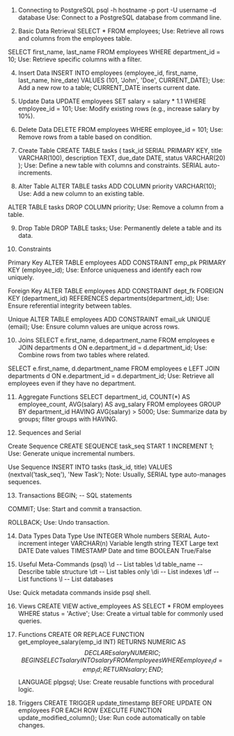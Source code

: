 1. Connecting to PostgreSQL
psql -h hostname -p port -U username -d database
Use: Connect to a PostgreSQL database from command line.

2. Basic Data Retrieval
SELECT * FROM employees;
Use: Retrieve all rows and columns from the employees table.

SELECT first_name, last_name FROM employees WHERE department_id = 10;
Use: Retrieve specific columns with a filter.

4. Insert Data
INSERT INTO employees (employee_id, first_name, last_name, hire_date)
VALUES (101, 'John', 'Doe', CURRENT_DATE);
Use: Add a new row to a table; CURRENT_DATE inserts current date.

4. Update Data
UPDATE employees SET salary = salary * 1.1 WHERE employee_id = 101;
Use: Modify existing rows (e.g., increase salary by 10%).

5. Delete Data
DELETE FROM employees WHERE employee_id = 101;
Use: Remove rows from a table based on condition.

6. Create Table
CREATE TABLE tasks (
  task_id SERIAL PRIMARY KEY,
  title VARCHAR(100),
  description TEXT,
  due_date DATE,
  status VARCHAR(20)
);
Use: Define a new table with columns and constraints. SERIAL auto-increments.

7. Alter Table
ALTER TABLE tasks ADD COLUMN priority VARCHAR(10);
Use: Add a new column to an existing table.

ALTER TABLE tasks DROP COLUMN priority;
Use: Remove a column from a table.

9. Drop Table
DROP TABLE tasks;
Use: Permanently delete a table and its data.

9. Constraints

Primary Key
ALTER TABLE employees ADD CONSTRAINT emp_pk PRIMARY KEY (employee_id);
Use: Enforce uniqueness and identify each row uniquely.

Foreign Key
ALTER TABLE employees ADD CONSTRAINT dept_fk FOREIGN KEY (department_id)
REFERENCES departments(department_id);
Use: Ensure referential integrity between tables.

Unique
ALTER TABLE employees ADD CONSTRAINT email_uk UNIQUE (email);
Use: Ensure column values are unique across rows.

10. Joins
SELECT e.first_name, d.department_name
FROM employees e
JOIN departments d ON e.department_id = d.department_id;
Use: Combine rows from two tables where related.

SELECT e.first_name, d.department_name
FROM employees e
LEFT JOIN departments d ON e.department_id = d.department_id;
Use: Retrieve all employees even if they have no department.

11. Aggregate Functions
SELECT department_id, COUNT(*) AS employee_count, AVG(salary) AS avg_salary
FROM employees
GROUP BY department_id
HAVING AVG(salary) > 5000;
Use: Summarize data by groups; filter groups with HAVING.

12. Sequences and Serial

Create Sequence
CREATE SEQUENCE task_seq START 1 INCREMENT 1;
Use: Generate unique incremental numbers.

Use Sequence
INSERT INTO tasks (task_id, title) VALUES (nextval('task_seq'), 'New Task');
Note: Usually, SERIAL type auto-manages sequences.

13. Transactions
BEGIN;
-- SQL statements

COMMIT;
Use: Start and commit a transaction.

ROLLBACK;
Use: Undo transaction.

14. Data Types
Data Type	Use
INTEGER	Whole numbers
SERIAL	Auto-increment integer
VARCHAR(n)	Variable length string
TEXT	Large text
DATE	Date values
TIMESTAMP	Date and time
BOOLEAN	True/False

16. Useful Meta-Commands (psql)
\d                      -- List tables
\d table_name            -- Describe table structure
\dt                     -- List tables only
\di                     -- List indexes
\df                     -- List functions
\l                      -- List databases

Use: Quick metadata commands inside psql shell.

16. Views
CREATE VIEW active_employees AS
SELECT * FROM employees WHERE status = 'Active';
Use: Create a virtual table for commonly used queries.

17. Functions
CREATE OR REPLACE FUNCTION get_employee_salary(emp_id INT) RETURNS NUMERIC AS $$
DECLARE
  salary NUMERIC;
BEGIN
  SELECT salary INTO salary FROM employees WHERE employee_id = emp_id;
  RETURN salary;
END;
$$ LANGUAGE plpgsql;
Use: Create reusable functions with procedural logic.

18. Triggers
CREATE TRIGGER update_timestamp
BEFORE UPDATE ON employees
FOR EACH ROW
EXECUTE FUNCTION update_modified_column();
Use: Run code automatically on table changes.
